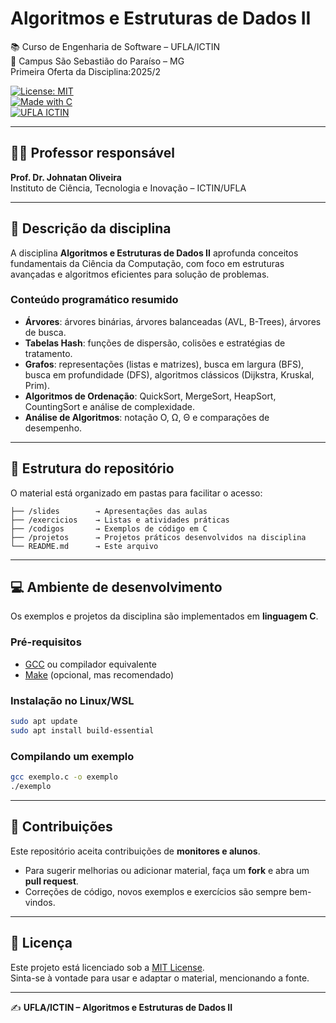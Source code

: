 # Algoritmos e Estruturas de Dados II  
📚 Curso de Engenharia de Software – UFLA/ICTIN  
📍 Campus São Sebastião do Paraíso – MG  
Primeira Oferta da Disciplina:2025/2

[![License: MIT](https://img.shields.io/badge/License-MIT-yellow.svg)](LICENSE)  
[![Made with C](https://img.shields.io/badge/Made%20with-C-blue.svg)](https://www.open-std.org/)  
[![UFLA ICTIN](https://img.shields.io/badge/UFLA-ICTIN-green.svg)](https://www.ufla.br/)  

---

## 👨‍🏫 Professor responsável
**Prof. Dr. Johnatan Oliveira**  
Instituto de Ciência, Tecnologia e Inovação – ICTIN/UFLA  

---

## 🎯 Descrição da disciplina
A disciplina **Algoritmos e Estruturas de Dados II** aprofunda conceitos fundamentais da Ciência da Computação, com foco em estruturas avançadas e algoritmos eficientes para solução de problemas.  

### Conteúdo programático resumido
- **Árvores**: árvores binárias, árvores balanceadas (AVL, B-Trees), árvores de busca.  
- **Tabelas Hash**: funções de dispersão, colisões e estratégias de tratamento.  
- **Grafos**: representações (listas e matrizes), busca em largura (BFS), busca em profundidade (DFS), algoritmos clássicos (Dijkstra, Kruskal, Prim).  
- **Algoritmos de Ordenação**: QuickSort, MergeSort, HeapSort, CountingSort e análise de complexidade.  
- **Análise de Algoritmos**: notação O, Ω, Θ e comparações de desempenho.  

---

## 📂 Estrutura do repositório
O material está organizado em pastas para facilitar o acesso:

```
├── /slides        → Apresentações das aulas
├── /exercicios    → Listas e atividades práticas
├── /codigos       → Exemplos de código em C
├── /projetos      → Projetos práticos desenvolvidos na disciplina
└── README.md      → Este arquivo
```

---

## 💻 Ambiente de desenvolvimento
Os exemplos e projetos da disciplina são implementados em **linguagem C**.  

### Pré-requisitos
- [GCC](https://gcc.gnu.org/) ou compilador equivalente  
- [Make](https://www.gnu.org/software/make/) (opcional, mas recomendado)  

### Instalação no Linux/WSL
```bash
sudo apt update
sudo apt install build-essential
```

### Compilando um exemplo
```bash
gcc exemplo.c -o exemplo
./exemplo
```

---

## 🤝 Contribuições
Este repositório aceita contribuições de **monitores e alunos**.  
- Para sugerir melhorias ou adicionar material, faça um **fork** e abra um **pull request**.  
- Correções de código, novos exemplos e exercícios são sempre bem-vindos.  

---

## 📜 Licença
Este projeto está licenciado sob a [MIT License](LICENSE).  
Sinta-se à vontade para usar e adaptar o material, mencionando a fonte.  

---

✍️ **UFLA/ICTIN – Algoritmos e Estruturas de Dados II**
